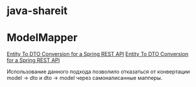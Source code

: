 # java-shareit


# ModelMapper

[Entity To DTO Conversion for a Spring REST API](https://www.baeldung.com/entity-to-and-from-dto-for-a-java-spring-application)
[Entity To DTO Conversion for a Spring REST API
](https://www.baeldung.com/entity-to-and-from-dto-for-a-java-spring-application)

Использование данного подхода позволило отказаться от конвертации model -> dto и dto -> model через самонаписанные мапперы.